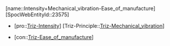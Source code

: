 ﻿---
type: TrizContradiction
aliases:
- Intensity+Mechanical_vibration-Ease_of_manufacture
license: CC BY-SA 4.0
copyright: https://github.com/SpocWeb
IsDeleted: false
IsReadOnly: false
Confidential: public
tags: 
- Triz/Contradiction
---
[name::Intensity+Mechanical_vibration-Ease_of_manufacture]
[SpocWebEntityId::23575]
+ [pro::[Triz-Intensity](tech/Triz/Parameter/Triz-Intensity.md)]
[Triz-Principle::[Triz-Mechanical_vibration](tech/Triz/Principle/Triz-Mechanical_vibration.md)]
- [con::[Triz-Ease_of_manufacture](tech/Triz/Parameter/Triz-Ease_of_manufacture.md)]


